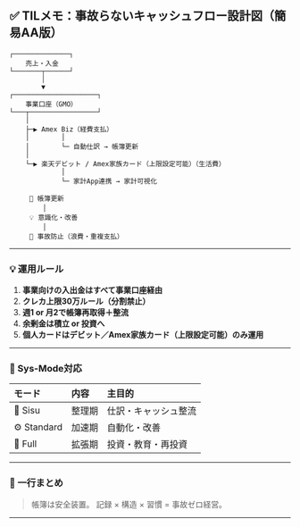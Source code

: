 ## ✅ TILメモ：事故らないキャッシュフロー設計図（簡易AA版）

```
┌──────────────┐
    売上・入金  
└───────┬──────┘
        │
        ▼
┌─────────────────────┐
    事業口座（GMO）
└───┬─────────────────┘
    │
    ├─▶ Amex Biz（経費支払）
    │        │
    │        └─ 自動仕訳 → 帳簿更新
    │
    └─▶ 楽天デビット / Amex家族カード（上限設定可能）（生活費）
             │
             └─ 家計App連携 → 家計可視化

     📘 帳簿更新
　　　　　│
　　　💡 意識化・改善
　　　　　│
　　　🚫 事故防止（浪費・重複支払）
```

---

### 💡 運用ルール
1. **事業向けの入出金はすべて事業口座経由**
2. **クレカ上限30万ルール（分割禁止）**
3. **週1 or 月2で帳簿再取得＋整流**
4. **余剰金は積立 or 投資へ**
5. **個人カードはデビット／Amex家族カード（上限設定可能）のみ運用**

---

### 🔁 Sys-Mode対応

| モード         | 内容  | 主目的        |
| :---------- | :-- | :--------- |
| 🌱 Sisu     | 整理期 | 仕訳・キャッシュ整流 |
| ⚙️ Standard | 加速期 | 自動化・改善     |
| 🚀 Full     | 拡張期 | 投資・教育・再投資  |

---

### 🧭 一行まとめ

> 帳簿は安全装置。
> 記録 × 構造 × 習慣 = 事故ゼロ経営。

---
